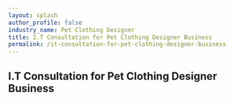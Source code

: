 ```yaml
---
layout: splash 
author_profile: false 
industry_name: Pet Clothing Designer
title: I.T Consultation for Pet Clothing Designer Business
permalink: /it-consultation-for-pet-clothing-designer-business
---
```


## I.T Consultation for Pet Clothing Designer Business